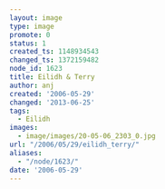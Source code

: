 ```yaml
---
layout: image
type: image
promote: 0
status: 1
created_ts: 1148934543
changed_ts: 1372159482
node_id: 1623
title: Eilidh & Terry
author: anj
created: '2006-05-29'
changed: '2013-06-25'
tags:
  - Eilidh
images:
  - image/images/20-05-06_2303_0.jpg
url: "/2006/05/29/eilidh_terry/"
aliases:
  - "/node/1623/"
date: '2006-05-29'
---
```


